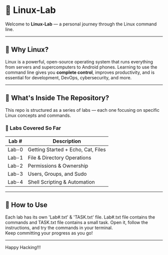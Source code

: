 # 🐧 Linux-Lab

Welcome to **Linux-Lab** — a personal journey through the Linux command line.

---

## 🧠 Why Linux?

Linux is a powerful, open-source operating system that runs everything from servers and supercomputers to Android phones. Learning to use the command line gives you **complete control**, improves productivity, and is essential for development, DevOps, cybersecurity, and more.

---

## 📂 What's Inside The Repository?

This repo is structured as a series of labs — each one focusing on specific Linux concepts and commands.

### 🧪 Labs Covered So Far

| Lab #   | Description                       | 
|---------|-----------------------------------|
| Lab-0   | Getting Started + Echo, Cat, Files|
| Lab-1   | File & Directory Operations       | 
| Lab-2   | Permissions & Ownership           | 
| Lab-3   | Users, Groups, and Sudo           | 
| Lab-4   | Shell Scripting & Automation      | 

---

## 📝 How to Use

Each lab has its own 'Lab#.txt' & 'TASK.txt' file. Lab#.txt file contains the commands and TASK.txt file contains a small task.
Open it, follow the instructions, and try the commands in your terminal.  
Keep committing your progress as you go!

---

Happy Hacking!!!
